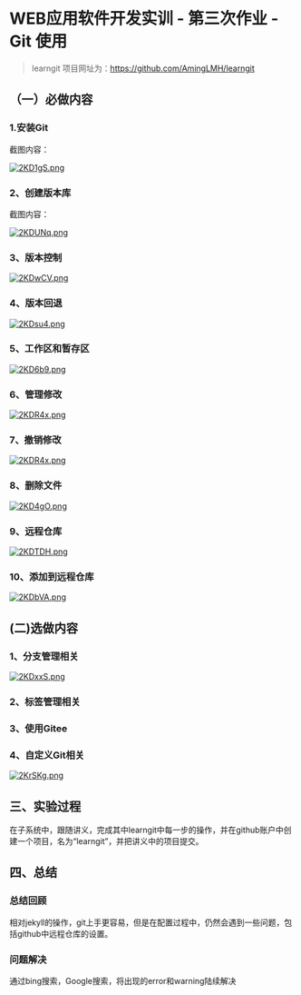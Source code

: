 # WEB应用软件开发实训 - 第三次作业 - Git 使用

>learngit 项目网址为：https://github.com/AmingLMH/learngit


## （一）必做内容

### 1.安装Git
截图内容：

[![2KD1gS.png](https://z3.ax1x.com/2021/06/01/2KD1gS.png)](https://imgtu.com/i/2KD1gS)
### 2、创建版本库
截图内容：

[![2KDUNq.png](https://z3.ax1x.com/2021/06/01/2KDUNq.png)](https://imgtu.com/i/2KDUNq)

### 3、版本控制

[![2KDwCV.png](https://z3.ax1x.com/2021/06/01/2KDwCV.png)](https://imgtu.com/i/2KDwCV)
### 4、版本回退

[![2KDsu4.png](https://z3.ax1x.com/2021/06/01/2KDsu4.png)](https://imgtu.com/i/2KDsu4)
### 5、工作区和暂存区

[![2KD6b9.png](https://z3.ax1x.com/2021/06/01/2KD6b9.png)](https://imgtu.com/i/2KD6b9)
### 6、管理修改

[![2KDR4x.png](https://z3.ax1x.com/2021/06/01/2KDR4x.png)](https://imgtu.com/i/2KDR4x)
### 7、撤销修改

[![2KDR4x.png](https://z3.ax1x.com/2021/06/01/2KDR4x.png)](https://imgtu.com/i/2KDR4x)
### 8、删除文件

[![2KD4gO.png](https://z3.ax1x.com/2021/06/01/2KD4gO.png)](https://imgtu.com/i/2KD4gO)
### 9、远程仓库

[![2KDTDH.png](https://z3.ax1x.com/2021/06/01/2KDTDH.png)](https://imgtu.com/i/2KDTDH)
### 10、添加到远程仓库

[![2KDbVA.png](https://z3.ax1x.com/2021/06/01/2KDbVA.png)](https://imgtu.com/i/2KDbVA)
## (二)选做内容
### 1、分支管理相关

[![2KDxxS.png](https://z3.ax1x.com/2021/06/01/2KDxxS.png)](https://imgtu.com/i/2KDxxS)
### 2、标签管理相关


### 3、使用Gitee


### 4、自定义Git相关

[![2KrSKg.png](https://z3.ax1x.com/2021/06/01/2KrSKg.png)](https://imgtu.com/i/2KrSKg)
## 三、实验过程

在子系统中，跟随讲义，完成其中learngit中每一步的操作，并在github账户中创建一个项目，名为“learngit”，并把讲义中的项目提交。
## 四、总结
### 总结回顾 
相对jekyll的操作，git上手更容易，但是在配置过程中，仍然会遇到一些问题，包括github中远程仓库的设置。

### 问题解决
通过bing搜索，Google搜索，将出现的error和warning陆续解决